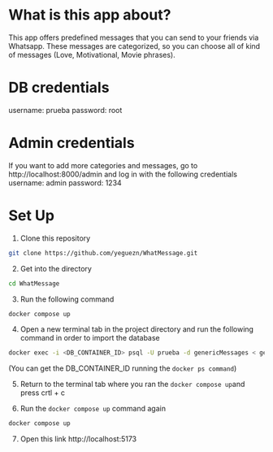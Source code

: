 # What is this app about?
This app offers predefined messages that you can send to your friends via Whatsapp. These messages are categorized, so you can choose all of kind of messages (Love, Motivational, Movie phrases).

# DB credentials
username: prueba
password: root

# Admin credentials
If you want to add more categories and messages, go to http://localhost:8000/admin and log in with the following credentials
username: admin
password: 1234

# Set Up
1. Clone this repository
```bash
git clone https://github.com/yeguezn/WhatMessage.git
```
2. Get into the directory
```bash
cd WhatMessage
```
3. Run the following command
```bash
docker compose up
```

4. Open a new terminal tab in the project directory and run the following command in order to import the database
```bash
docker exec -i <DB_CONTAINER_ID> psql -U prueba -d genericMessages < genericMessages.sql
```
(You can get the DB_CONTAINER_ID running the `docker ps command`)

5. Return to the terminal tab where you ran the `docker compose up`and press crtl + c

6. Run the `docker compose up` command again
```bash
docker compose up
```
7. Open this link http://localhost:5173

